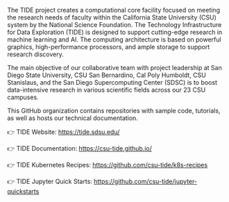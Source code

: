 The TIDE project creates a computational core facility focused on meeting the research needs of faculty within the California State University (CSU) system by the National Science Foundation. The Technology Infrastructure for Data Exploration (TIDE) is designed to support cutting-edge research in machine learning and AI. The computing architecture is based on powerful graphics, high-performance processors, and ample storage to support research discovery.

The main objective of our collaborative team with project leadership at San Diego State University, CSU San Bernardino, Cal Poly Humboldt, CSU Stanislaus, and the San Diego Supercomputing Center (SDSC) is to boost data-intensive research in various scientific fields across our 23 CSU campuses.

This GitHub organization contains repositories with sample code, tutorials, as well as hosts our technical documentation.

👉 TIDE Website: https://tide.sdsu.edu/

👉 TIDE Documentation: https://csu-tide.github.io/

👉 TIDE Kubernetes Recipes: https://github.com/csu-tide/k8s-recipes

👉 TIDE Jupyter Quick Starts: https://github.com/csu-tide/jupyter-quickstarts
